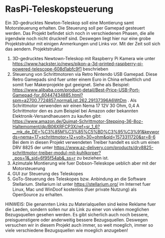 # RasPi-Teleskopsteuerung
Ein 3D-gedrucktes Newton-Teleskop soll eine Montierung samt Motorsteuerung erhalten. Die Steuerung soll per Gamepad gesteuert werden.
Das Projekt befindet sich noch in verschiedenen Phasen, die alle irgendwie noch nicht druckreif sind. Deswegen liegt hier nur eine grobe Projektstruktur mit einigen Anmerkungen und Links vor. Mit der Zeit soll sich das aendern.
Projektstruktur
1) 3D-gedrucktes Newtown-Teleskop mit Raspberry Pi Kamera wie unter https://www.hackster.io/news/pikon-a-3d-printed-raspberry-pi-powered-telescope-608d1abfc9f1 beschrieben
2) Steuerung von Schrittmotoren via Retro Nintendo USB Gamepad. Diese Retro Gamepads sind fuer unter einem Euro in China erhaeltlich und somit fuer Makerprojekte gut geeignet. Siehe als Beispiel: https://www.alibaba.com/product-detail/Best-Price-USB-Port-Gamepad-for_60447434885.html?spm=a2700.7724857.normalList.262.29137396A6WtDm . Als Schrittmotor verwenden wir einen Nema 17 12V 30 Ohm, 0,4 A Schrittmotor den es zum Beispiel bei Amazon oder bekannten Elektronik-Versandhaeusern zu kaufen gibt: https://www.amazon.de/Quimat-Schrittmotor-Stepping-36-8oz-Haltemoment/dp/B06XRFCP3X/ref=sr_1_6?__mk_de_DE=%C3%85M%C3%85%C5%BD%C3%95%C3%91&keywords=nema+17+schrittmotor+12+volt+30+ohm&qid=1573311720&sr=8-6
Bei dem in diesen Projekt verwendeten Treiber handelt es sich um einen DRV 8825 der unter https://www.az-delivery.com/products/drv8825-schrittmotor-treiber-modul-mit-kuhlkorper?_pos=1&_sid=6f95f54ab&_ss=r zu beziehen ist.
3) Azimutale Montierung wie fuer Dobson-Teleskope ueblich aber mit der Motorsteuerung
4) GUI zur Steuerung des Teleskopes 
5) GoTo-Steuerung des Teleskopes bzw. Anbindung an die Software Stellarium. Stellarium ist unter https://stellarium.org/ im Internet fuer Linux, Mac und WinDoof kostenlos (fuer private Nutzung) als OpenSource zu erhalten.

HINWEIS: Die genannten Links zu Materialquellen sind keine Reklame fuer die Laeden, sondern sollen nur als Link zu einer von vielen moeglichen Bezugsquellen gesehen werden. Es gibt sicherlich auch noch bessere, preisguenstigere oder anderweitig bessere Bezugsquellen. Deswegen versuchen wir in diesem Projekt auch immer, so weit moeglich, immer so viele verschiedene Bezugsquellen wie moeglich anzugeben!
